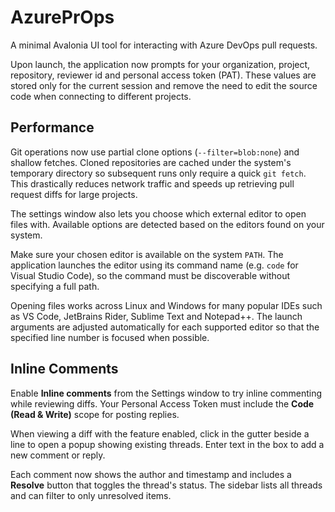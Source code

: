 # AzurePrOps

A minimal Avalonia UI tool for interacting with Azure DevOps pull requests.

Upon launch, the application now prompts for your organization, project, repository, reviewer id and personal access token (PAT). These values are stored only for the current session and remove the need to edit the source code when connecting to different projects.

## Performance

Git operations now use partial clone options (`--filter=blob:none`) and shallow fetches. Cloned repositories are cached under the system's temporary directory so subsequent runs only require a quick `git fetch`. This drastically reduces network traffic and speeds up retrieving pull request diffs for large projects.

The settings window also lets you choose which external editor to open files with. Available options are detected based on the editors found on your system.

Make sure your chosen editor is available on the system `PATH`. The application launches the editor using its command name (e.g. `code` for Visual Studio Code), so the command must be discoverable without specifying a full path.

Opening files works across Linux and Windows for many popular IDEs such as VS Code, JetBrains Rider, Sublime Text and Notepad++. The launch arguments are adjusted automatically for each supported editor so that the specified line number is focused when possible.

## Inline Comments

Enable **Inline comments** from the Settings window to try inline commenting while reviewing diffs. Your Personal Access Token must include the **Code (Read & Write)** scope for posting replies.

When viewing a diff with the feature enabled, click in the gutter beside a line to open a popup showing existing threads. Enter text in the box to add a new comment or reply.

Each comment now shows the author and timestamp and includes a **Resolve** button that toggles the thread's status.
The sidebar lists all threads and can filter to only unresolved items.
